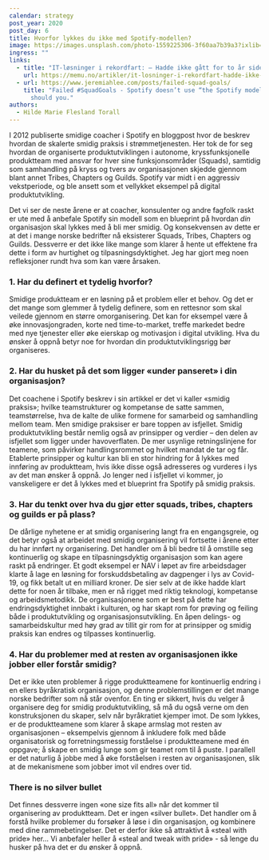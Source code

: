 ```yaml
---
calendar: strategy
post_year: 2020
post_day: 6
title: Hvorfor lykkes du ikke med Spotify-modellen?
image: https://images.unsplash.com/photo-1559225306-3f60aa7b39a3?ixlib=rb-1.2.1&ixid=MXwxMjA3fDB8MHxwaG90by1wYWdlfHx8fGVufDB8fHw%3D&auto=format&fit=crop&w=2167&q=80
ingress: ""
links:
  - title: "IT-løsninger i rekordfart: – Hadde ikke gått for to år siden"
    url: https://memu.no/artikler/it-losninger-i-rekordfart-hadde-ikke-gatt-for-to-ar-siden/
  - url: https://www.jeremiahlee.com/posts/failed-squad-goals/
    title: "Failed #SquadGoals - Spotify doesn’t use “the Spotify model” and neither
      should you."
authors:
  - Hilde Marie Flesland Torall
---
```

I 2012 publiserte smidige coacher i Spotify en bloggpost hvor de beskrev hvordan de skalerte smidig praksis i strømmetjenesten. Her tok de for seg hvordan de organiserte produktutviklingen i autonome, kryssfunksjonelle produktteam med ansvar for hver sine funksjonsområder (Squads), samtidig som samhandling på kryss og tvers av organisasjonen skjedde gjennom blant annet Tribes, Chapters og Guilds. Spotify var midt i en aggressiv vekstperiode, og ble ansett som et vellykket eksempel på digital produktutvikling.

Det vi ser de neste årene er at coacher, konsulenter og andre fagfolk raskt er ute med å anbefale Spotify sin modell som en blueprint på hvordan *din* organisasjon skal lykkes med å bli mer smidig. Og konsekvensen av dette er at det i mange norske bedrifter nå eksisterer Squads, Tribes, Chapters og Guilds. Dessverre er det ikke like mange som klarer å hente ut effektene fra dette i form av hurtighet og tilpasningsdyktighet. Jeg har gjort meg noen refleksjoner rundt hva som kan være årsaken.

### 1. Har du definert et tydelig hvorfor?

Smidige produktteam er en løsning på et problem eller et behov. Og det er det mange som glemmer å tydelig definere, som en rettesnor som skal veilede gjennom en større omorganisering. Det kan for eksempel være å øke innovasjongraden, korte ned time-to-market, treffe markedet bedre med nye tjenester eller øke eierskap og motivasjon i digital utvikling. Hva du ønsker å oppnå betyr noe for hvordan din produktutviklingsrigg bør organiseres. 

### 2. Har du husket på det som ligger «under panseret» i din organisasjon?

Det coachene i Spotify beskrev i sin artikkel er det vi kaller «smidig praksis»; hvilke teamstrukturer og kompetanse de satte sammen, teamstørrelse, hva de kalte de ulike formene for samarbeid og samhandling mellom team. Men smidige praksiser er bare toppen av isfjellet. Smidig produktutvikling består nemlig også av prinsipper og verdier – den delen av isfjellet som ligger under havoverflaten. De mer usynlige retningslinjene for teamene, som påvirker handlingsrommet og hvilket mandat de tar og får. Etablerte prinsipper og kultur kan bli en stor hindring for å lykkes med innføring av produktteam, hvis ikke disse også adresseres og vurderes i lys av det man ønsker å oppnå. Jo lenger ned i isfjellet vi kommer, jo vanskeligere er det å lykkes med et blueprint fra Spotify på smidig praksis. 

### 3. Har du tenkt over hva du gjør etter squads, tribes, chapters og guilds er på plass?

De dårlige nyhetene er at smidig organisering langt fra en engangsgreie, og det betyr også at arbeidet med smidig organisering vil fortsette i årene etter du har innført ny organisering. Det handler om å bli bedre til å omstille seg kontinuerlig og skape en tilpasningsdyktig organisasjon som kan agere raskt på endringer. Et godt eksempel er NAV i løpet av fire arbeidsdager klarte å lage en løsning for forskuddsbetaling av dagpenger i lys av Covid-19, og fikk betalt ut en milliard kroner. De sier selv at de ikke hadde klart dette for noen år tilbake, men er nå rigget med riktig teknologi, kompetanse og arbeidsmetodikk. De organisasjonene som er best på dette har endringsdyktighet innbakt i kulturen, og har skapt rom for prøving og feiling både i produktutvikling og organisasjonsutvikling. En åpen delings- og samarbeidskultur med høy grad av tillit gir rom for at prinsipper og smidig praksis kan endres og tilpasses kontinuerlig. 

### 4. Har du problemer med at resten av organisasjonen ikke jobber eller forstår smidig?

Det er ikke uten problemer å rigge produktteamene for kontinuerlig endring i en ellers byråkratisk organisasjon, og denne problemstillingen er det mange norske bedrifter som nå står ovenfor. En ting er sikkert, hvis du velger å organisere deg for smidig produktutvikling, så må du også verne om den konstruksjonen du skaper, selv når byråkratiet kjemper imot. De som lykkes, er de produktteamene som klarer å skape armslag mot resten av organisasjonen – eksempelvis gjennom å inkludere folk med både organisatorisk og forretningsmessig forståelse i produktteamene med én oppgave; å skape en smidig lunge som gir teamet rom til å puste. I parallell er det naturlig å jobbe med å øke forståelsen i resten av organisasjonen, slik at de mekanismene som jobber imot vil endres over tid.

### There is no silver bullet

Det finnes dessverre ingen «one size fits all» når det kommer til organisering av produktteam. Det er ingen «silver bullet». Det handler om å forstå hvilke problemer du forsøker å løse i din organisasjon, og kombinere med dine rammebetingelser. Det er derfor ikke så attraktivt å «steal with pride» her... Vi anbefaler heller å «steal and tweak with pride» - så lenge du husker på hva det er du ønsker å oppnå.